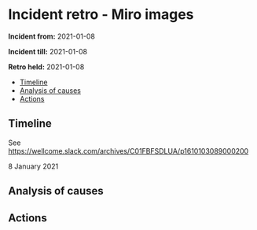 # Incident retro - Miro images 

**Incident from:** 2021-01-08

**Incident till:** 2021-01-08

**Retro held:** 2021-01-08

- [Timeline](#timeline)
- [Analysis of causes](#analysis-of-causes)
- [Actions](#actions)

## Timeline

See https://wellcome.slack.com/archives/C01FBFSDLUA/p1610103089000200

8 January 2021


## Analysis of causes


## Actions


